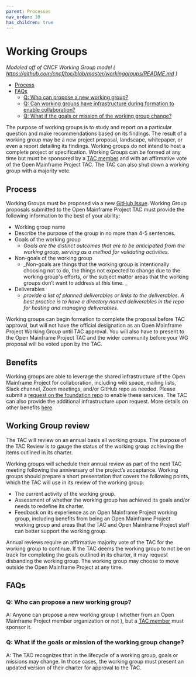```yaml
---
parent: Processes
nav_order: 30
has_children: true
---
```


# Working Groups
_Modeled off of CNCF Working Group model ( https://github.com/cncf/toc/blob/master/workinggroups/README.md )_

- [Process](#process)
- [FAQs](#faqs)
    - [Q: Who can propose a new working group?](#q-who-can-propose-a-new-working-group)
    - [Q: Can working groups have infrastructure during formation to enable collaboration?](#q-can-working-groups-have-infrastructure-during-formation-to-enable-collaboration)
    - [Q: What if the goals or mission of the working group change?](#q-what-if-the-goals-or-mission-of-the-working-group-change)

The purpose of working groups is to study and report on a particular question and make recommendations based on its findings. The result of a working group may be a new project proposal, landscape, whitepaper, or even a report detailing its findings. Working groups do not intend to host a complete project or specification. Working Groups can be formed at any time but must be sponsored by a [TAC member][] and with an affirmative vote of the Open Mainframe Project TAC. The TAC can also shut down a working group with a majority vote.

## Process

Working Groups must be proposed via a new [GitHub Issue]. Working Group proposals submitted to the Open Mainframe Project TAC must provide the following information to the best of your ability:

- Working group name
- Describe the purpose of the group in no more than 4-5 sentences.
- Goals of the working group
    - _Goals are the distinct outcomes that are to be anticipated from the working group, serving as a method for validating activities._
- Non-goals of the working group
    - _Non-goals are things that the working group is intentionally choosing not to do, the things not expected to change due to the working group's efforts, or the subject matter areas that the working groups don’t want to address at this time. _
- Deliverables
    - _provide a list of planned deliverables or links to the deliverables. A best practice is to have a directory named deliverables in the repo for hosting and managing deliverables._

Working groups can begin formation to complete the proposal before TAC approval, but will not have the official designation as an Open Mainframe Project Working Group until TAC approval. You will also have to present to the Open Mainframe Project TAC and the wider community before your WG proposal will be voted upon by the TAC. 

## Benefits

Working groups are able to leverage the shared infrastructure of the Open Mainframe Project for collaboration, including wiki space, mailing lists, Slack channel, Zoom meetings, and/or GitHub repo as needed. Please submit a [request on the foundation repo] to enable these services. The TAC can also provide the additional infrastructure upon request. More details on other benefits [here](project_benefits_by_stage).

## Working Group review

The TAC will review on an annual basis all working groups. The purpose of the TAC Review is to gauge the status of the working group achieving the items outlined in its charter. 

Working groups will schedule their annual review as part of the next TAC meeting following the anniversary of the project’s acceptance. Working groups should prepare a short presentation that covers the following points, which the TAC will use in its review of the working group:

- The current activity of the working group.
- Assessment of whether the working group has achieved its goals and/or needs to redefine its charter.
- Feedback on its experience as an Open Mainframe Project working group, including benefits from being an Open Mainframe Project working group and areas that the TAC and Open Mainframe Project staff can better support the working group.

Annual reviews require an affirmative majority vote of the TAC for the working group to continue. If the TAC deems the working group to not be on track for completing the goals outlined in its charter, it may request disbanding the working group. The working group may choose to move outside the Open Mainframe Project at any time.

## FAQs

### Q: Who can propose a new working group?
A: Anyone can propose a new working group ( whether from an Open Mainframe Project member organization or not ), but a [TAC member][] must sponsor it.

### Q: What if the goals or mission of the working group change?
A: The TAC recognizes that in the lifecycle of a working group, goals or missions may change. In those cases, the working group must present an updated version of their charter for approval to the TAC.

[TAC member]: /#tac-members
[request on the foundation repo]: https://servicedesk.openmainframeproject.org
[GitHub Issue]: https://github.com/openmainframeproject/tac/issues/new/choose

